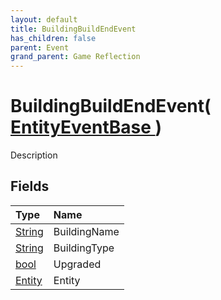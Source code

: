 ```yaml
---
layout: default
title: BuildingBuildEndEvent
has_children: false
parent: Event
grand_parent: Game Reflection
---
```

# BuildingBuildEndEvent( [ EntityEventBase ](/docs/game-reflection/events/entity_event_base) )
Description 

## Fields

| Type | Name |
|:-------------|:--------------|
| [String](/docs/game-reflection/components/string) | BuildingName |
| [String](/docs/game-reflection/components/string) | BuildingType |
| [bool](/docs/game-reflection/components/bool) | Upgraded |
| [Entity](/docs/game-reflection/classes/entity) | Entity |

